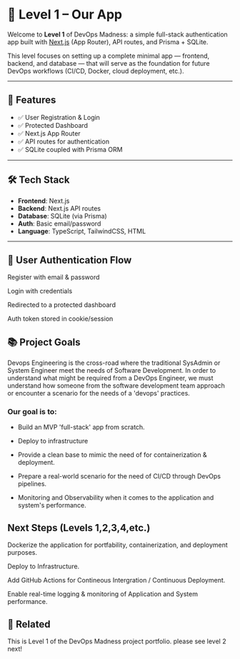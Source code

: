 # 🧩 Level 1 – Our App

Welcome to **Level 1** of DevOps Madness: a simple full-stack authentication app built with [Next.js](https://nextjs.org/) (App Router), API routes, and Prisma + SQLite.


This level focuses on setting up a complete minimal app — frontend, backend, and database — that will serve as the foundation for future DevOps workflows (CI/CD, Docker, cloud deployment, etc.).

---

## 🚀 Features

- ✅ User Registration & Login
- ✅ Protected Dashboard
- ✅ Next.js App Router
- ✅ API routes for authentication
- ✅ SQLite coupled with Prisma ORM

---

## 🛠️ Tech Stack

- **Frontend**: Next.js 
- **Backend**: Next.js API routes
- **Database**: SQLite (via Prisma)
- **Auth**: Basic email/password
- **Language**: TypeScript, TailwindCSS, HTML

---

## 👤 User Authentication Flow

Register with email & password

Login with credentials

Redirected to a protected dashboard

Auth token stored in cookie/session

## 📚 Project Goals

Devops Engineering is the cross-road where the traditional SysAdmin or System Engineer meet the needs of Software Development. In order to understand what might be required from a DevOps Engineer, we must understand how someone from the software development team approach or encounter a scenario for the needs of a 'devops' practices.

### Our goal is to:

- Build an MVP 'full-stack' app from scratch.

- Deploy to infrastructure
  
- Provide a clean base to mimic the need of for containerization & deployment.

- Prepare a real-world scenario for the need of CI/CD through DevOps pipelines.

- Monitoring and Observability when it comes to the application and system's performance.

##  Next Steps (Levels 1,2,3,4,etc.)

Dockerize the application for portfability, containerization, and deployment purposes.

Deploy to Infrastructure.

Add GitHub Actions for Contineous Intergration / Continuous Deployment.

Enable real-time logging & monitoring of Application and System performance.


## 📂 Related

This is Level 1 of the DevOps Madness project portfolio.
    please see level 2 next!
